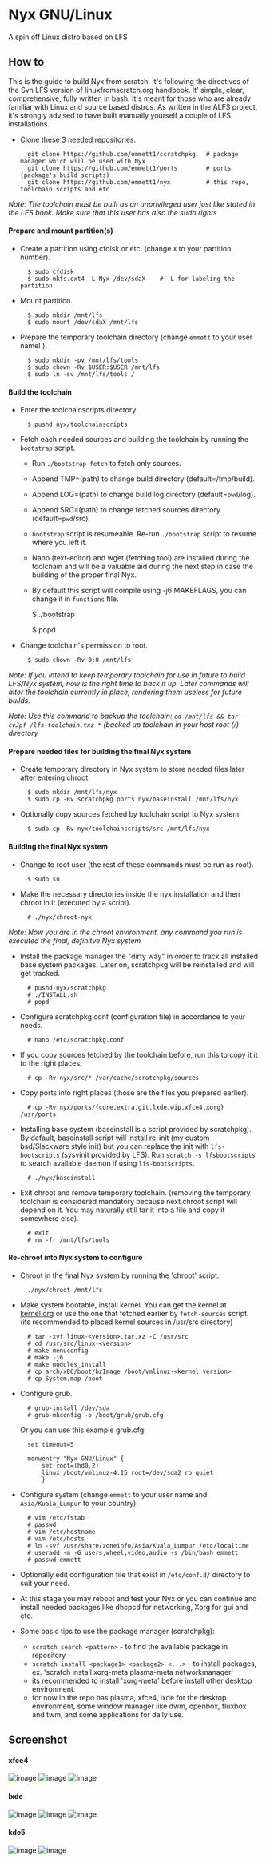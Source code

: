 # Nyx GNU/Linux
A spin off Linux distro based on LFS

## How to
This is the guide to build Nyx from scratch. It's following the directives of the Svn LFS version of linuxfromscratch.org handbook. It' simple, clear, comprehensive, fully written in bash. It's meant for those who are already familiar 
with Linux and source based distros. As written in the ALFS project, it's strongly advised to have built manually yourself a couple
of LFS installations. 

* Clone these 3 needed repositories.

		git clone https://github.com/emmett1/scratchpkg   # package manager which will be used with Nyx
		git clone https://github.com/emmett1/ports        # ports (package's build scripts)
		git clone https://github.com/emmett1/nyx          # this repo, toolchain scripts and etc

*Note: The toolchain must be built as an unprivileged user just like stated in the LFS book. Make sure that this user has also the sudo rights*

#### Prepare and mount partition(s)

* Create a partition using cfdisk or etc. (change `X` to your partition number).

		$ sudo cfdisk
		$ sudo mkfs.ext4 -L Nyx /dev/sdaX    # -L for labeling the partition.
		
* Mount partition.

		$ sudo mkdir /mnt/lfs
		$ sudo mount /dev/sdaX /mnt/lfs
		
 		

* Prepare the temporary toolchain directory (change `emmett` to your user name! ).

		$ sudo mkdir -pv /mnt/lfs/tools
		$ sudo chown -Rv $USER:$USER /mnt/lfs
		$ sudo ln -sv /mnt/lfs/tools /

#### Build the toolchain

* Enter the toolchainscripts directory.

		$ pushd nyx/toolchainscripts
		
* Fetch each needed sources and building the toolchain by running the `bootstrap` script.
    - Run `./bootstrap fetch` to fetch only sources.
    - Append TMP=(path) to change build directory (default=/tmp/build).
    - Append LOG=(path) to change build log directory (default=`pwd`/log).
    - Append SRC=(path) to change fetched sources directory (default=`pwd`/src).
    - `bootstrap` script is resumeable. Re-run `./bootstrap` script to resume where you left it.
    - Nano (text-editor) and wget (fetching tool) are installed during the toolchain and will be a valuable aid during 
      the next step in case the building of the proper final Nyx.
    - By default this script will compile using -j6 MAKEFLAGS, you can change it in `functions` file.

		$ ./bootstrap

		$ popd
		
    
* Change toolchain's permission to root.

		$ sudo chown -Rv 0:0 /mnt/lfs
		
*Note: If you intend to keep temporary toolchain for use in future to build LFS/Nyx system, now is the right time to back it up. Later commands will alter the toolchain currently in place, rendering them useless for future builds.*

*Note: Use this command to backup the toolchain: `cd /mnt/lfs && tar -cvJpf /lfs-toolchain.txz *` (backed up toolchain in your host root (/) directory*

#### Prepare needed files for building the final Nyx system

* Create temporary directory in Nyx system to store needed files later after entering chroot.

		$ sudo mkdir /mnt/lfs/nyx
		$ sudo cp -Rv scratchpkg ports nyx/baseinstall /mnt/lfs/nyx

* Optionally copy sources fetched by toolchain script to Nyx system.

		$ sudo cp -Rv nyx/toolchainscripts/src /mnt/lfs/nyx


#### Building the final Nyx system

* Change to root user (the rest of these commands must be run as root).

		$ sudo su

* Make the necessary directories inside the nyx installation and then chroot in it (executed by a script).

		# ./nyx/chroot-nyx
		
*Note: Now you are in the chroot environment, any command you run is executed the final, definitve Nyx system*

* Install the package manager the "dirty way" in order to track all installed base system packages. Later on, scratchpkg will be reinstalled and will get tracked. 

		# pushd nyx/scratchpkg
		# ./INSTALL.sh
		# popd

* Configure scratchpkg.conf (configuration file) in accordance to your needs.

		# nano /etc/scratchpkg.conf

* If you copy sources fetched by the toolchain before, run this to copy it it to the right places.

		# cp -Rv nyx/src/* /var/cache/scratchpkg/sources

* Copy ports into right places (those are the files you prepared earlier).

		# cp -Rv nyx/ports/{core,extra,git,lxde,wip,xfce4,xorg} /usr/ports

* Installing base system (baseinstall is a script provided by scratchpkg). By default, baseinstall script will install rc-init (my custom bsd/Slackware style init) but you can replace the init with `lfs-bootscripts` (sysvinit provided by LFS). Run `scratch -s lfsbootscripts` to search available daemon if using `lfs-bootscripts`.
	
		# ./nyx/baseinstall

* Exit chroot and remove temporary toolchain. (removing the temporary toolchain is considered mandatory because next chroot script will depend on it. You may naturally still tar it into a file and copy it somewhere else).

		# exit
		# rm -fr /mnt/lfs/tools
		
#### Re-chroot into Nyx system to configure

* Chroot in the final Nyx system by running the 'chroot' script.

		./nyx/chroot /mnt/lfs

* Make system bootable, install kernel. You can get the kernel at [kernel.org](https://www.kernel.org/) or use the one that fetched earlier by `fetch-sources` script. (its recommended to placed kernel sources in /usr/src directory)

		# tar -xvf linux-<version>.tar.xz -C /usr/src
		# cd /usr/src/linux-<version>
		# make menuconfig
		# make -j6
		# make modules_install
		# cp arch/x86/boot/bzImage /boot/vmlinuz-<kernel version>
		# cp System.map /boot

* Configure grub.

		# grub-install /dev/sda
		# grub-mkconfig -o /boot/grub/grub.cfg
		
  Or you can use this example grub.cfg:

		set timeout=5

		menuentry "Nyx GNU/Linux" {
			set root=(hd0,2)
			linux /boot/vmlinuz-4.15 root=/dev/sda2 ro quiet
			}

* Configure system (change `emmett` to your user name and `Asia/Kuala_Lumpur` to your country).

		# vim /etc/fstab
		# passwd
		# vim /etc/hostname
		# vim /etc/hosts
		# ln -svf /usr/share/zoneinfo/Asia/Kuala_Lumpur /etc/localtime
		# useradd -m -G users,wheel,video,audio -s /bin/bash emmett
		# passwd emmett
		
* Optionally edit configuration file that exist in `/etc/conf.d/` directory to suit your need.
		
* At this stage you may reboot and test your Nyx or you can continue and install needed packages like dhcpcd for networking, Xorg for gui and etc.

* Some basic tips to use the package manager (scratchpkg):
	- `scratch search <pattern>` - to find the available package in repository
	- `scratch install <package1> <package2> <...>` - to install packages, ex. 'scratch install xorg-meta plasma-meta networkmanager'
	- its recommended to install 'xorg-meta' before install other desktop environment.
	- for now in the repo has plasma, xfce4, lxde for the desktop environment, some window manager like dwm, openbox, fluxbox and twm, and some applications for daily use.
 

## Screenshot
#### xfce4
![image](https://github.com/emmett1/nyx/blob/master/screenshot/2018-03-12-132211_1360x768_scrot.png)
![image](https://github.com/emmett1/nyx/blob/master/screenshot/2018-03-12-132340_1360x768_scrot.png)
![image](https://github.com/emmett1/nyx/blob/master/screenshot/2018-03-12-133743_1360x768_scrot.png)

#### lxde
![image](https://github.com/emmett1/nyx/blob/master/screenshot/2018-03-12-133549_1360x768_scrot.png)
![image](https://github.com/emmett1/nyx/blob/master/screenshot/2018-03-12-133601_1360x768_scrot.png)
![image](https://github.com/emmett1/nyx/blob/master/screenshot/2018-03-12-133520_1360x768_scrot.png)

#### kde5
![image](https://github.com/emmett1/nyx/blob/master/screenshot/2018-04-14-223158_1600x900_scrot.png)
![image](https://github.com/emmett1/nyx/blob/master/screenshot/2018-04-14-223353_1600x900_scrot.png)
